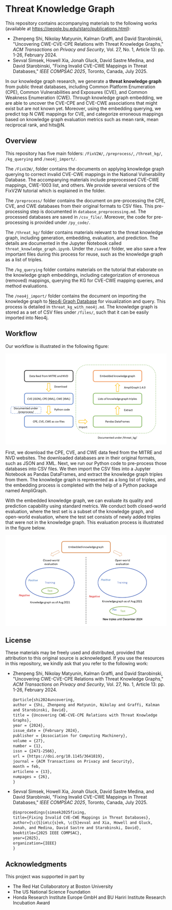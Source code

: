 # Threat Knowledge Graph

This repository contains accompanying materials to the following works (available at https://people.bu.edu/staro/publications.html):

 * Zhenpeng Shi, Nikolay Matyunin, Kalman Graffi, and David Starobinski, "Uncovering CWE-CVE-CPE Relations with Threat Knowledge Graphs," *ACM Transactions on Privacy and Security*, Vol. 27, No. 1, Article 13: pp. 1-26, February 2024.
 * Sevval Simsek, Howell Xia, Jonah Gluck, David Sastre Medina, and David Starobinski, "Fixing Invalid CVE-CWE Mappings in Threat Databases," *IEEE COMPSAC 2025*, Toronto, Canada, July 2025.

In our knowledge graph research, we generate a **threat knowledge graph** from public threat databases, including Common Platform Enumeration (CPE), Common Vulnerabilities and Exposures (CVE), and Common Weakness Enumeration (CWE). Through knowledge graph embedding, we are able to uncover the CVE-CPE and CVE-CWE associations that might exist but are not known yet. Moreover, using the embedding querying, we predict top N CWE mappings for CVE, and categorize erroneous mappings based on knowledge graph evaluation metrics such as mean rank, mean reciprocal rank, and hits@N.

## Overview

This repository has five main folders: `/FixV2W/`, `/preprocess/`, `/threat_kg/`, `/kg_querying` and `/neo4j_import/`.

The `/FixV2W/`, folder contains the documents on applying knowledge graph querying to correct invalid CVE-CWE mappings in the National Vulnerability Database. The accompanying materials include preprocessed CVE-CWE mappings, CWE-1003 list, and others. We provide several versions of the FixV2W tutorial which is explained in the folder.

The `/preprocess/` folder contains the document on pre-processing the CPE, CVE, and CWE databases from their original formats to CSV files. This pre-processing step is documented in `database_preprocessing.md`. The processed databases are saved in `/csv_file/`. Moreover, the code for pre-processing is provided under `/py_code/`.


The `/threat_kg/` folder contains materials relevant to the threat knowledge graph, including generation, embedding, evaluation, and prediction. The details are documented in the Jupyter Notebook called `threat_knowledge_graph.ipynb`. Under the `/saved/` folder, we also save a few important files during this process for reuse, such as the knowledge graph as a list of triples.

The `/kg_querying` folder contains materials on the tutorial that elaborate on the knowledge graph embeddings, including categorization of erroneous (removed) mappings, querying the KG for CVE-CWE mapping queries, and method evaluations. 

The `/neo4j_import/` folder contains the document on importing the knowledge graph to [Neo4j Graph Database](https://neo4j.com/) for visualization and query. This process is detailed in `threat_kg_with_neo4j.md`. The knowledge graph is stored as a set of CSV files under `/files/`, such that it can be easily imported into Neo4j.

## Workflow

Our workflow is illustrated in the following figure:

![Workflow illustration](figures/workflow1.png "Workflow")

First, we download the CPE, CVE, and CWE data feed from the MITRE and NVD websites. The downloaded databases are in their original formats, such as JSON and XML. Next, we run our Python code to pre-process those databases into CSV files. We then import the CSV files into a Jupyter Notebook as Pandas DataFrames, and extract the knowledge graph triples from them. The knowledge graph is represented as a long list of triples, and the embedding process is completed with the help of a Python package named AmpliGraph.

With the embedded knowledge graph, we can evaluate its quality and prediction capability using standard metrics. We conduct both closed-world evaluation, where the test set is a subset of the knowledge graph, and open-world evaluation, where the test set consists of newly added triples that were not in the knowledge graph. This evaluation process is illustrated in the figure below.

![Usage of embedded knowledge graph](figures/workflow2.png "Prediction")


## License

These materials may be freely used and distributed, provided that attribution to this original source is acknowledged. If you use the resources in this repository, we kindly ask that you refer to the following work:

- Zhenpeng Shi, Nikolay Matyunin, Kalman Graffi, and David Starobinski, "Uncovering CWE-CVE-CPE Relations with Threat Knowledge Graphs," *ACM Transactions on Privacy and Security*, Vol. 27, No. 1, Article 13: pp. 1-26, February 2024.
    ```
    @article{shi2024uncovering,
    author = {Shi, Zhenpeng and Matyunin, Nikolay and Graffi, Kalman and Starobinski, David},
    title = {Uncovering CWE-CVE-CPE Relations with Threat Knowledge Graphs},
    year = {2024},
    issue_date = {February 2024},
    publisher = {Association for Computing Machinery},
    volume = {27},
    number = {1},
    issn = {2471-2566},
    url = {https://doi.org/10.1145/3641819},
    journal = {ACM Transactions on Privacy and Security},
    month = feb,
    articleno = {13},
    numpages = {26},
    }

    ```
  

- Sevval Simsek, Howell Xia, Jonah Gluck, David Sastre Medina, and David Starobinski, "Fixing Invalid CVE-CWE Mappings in Threat Databases," *IEEE COMPSAC 2025*, Toronto, Canada, July 2025.
    ```
    @inproceedings{simsek2025fixing,
    title={Fixing Invalid CVE-CWE Mappings in Threat Databases},
    author={\c{S}im\c{s}ek, \c{S}evval and Xia, Howell and Gluck, Jonah, and Medina, David Sastre and Starobinski, David},
    booktitle={2025 IEEE COMPSAC},
    year={2025},
    organization={IEEE}
    }
    ```

    
## Acknowledgments

This project was supported in part by
- The Red Hat Collaboratory at Boston University 
- The US National Science Foundation
- Honda Research Institute Europe GmbH and BU Hariri Institute Research Incubation Award 
  
